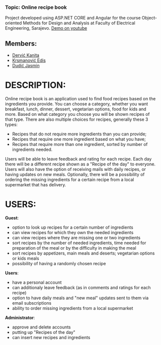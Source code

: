 ### Topic: Online recipe book
Project developed using ASP.NET CORE and Angular for the course Object-oriented Methods for Design and Analysis at Faculty of Electrical Engineering, Sarajevo.
[Demo on youtube](https://youtu.be/V6DW6RYMlGc)
 
## Members:
- [Dervić Kanita](https://github.com/kdervic1)
- [Krsmanović Edis](https://github.com/EdisKrsmanovic)
- [Dudić Jasmin](https://github.com/JasminDudic1)
 
# DESCRIPTION:
Online recipe book is an application used to find food recipes based on the ingredients you provide. You can choose a category, whether you want breakfast, lunch, dinner, dessert, vegetarian options, food for kids and more. Based on what category you choose you will be shown recipes of that type. There are also multiple choices for recipes, generally these 3 types:
 - Recipes that do not require more ingredients than you can provide;
 - Recipes that require one more ingredient based on what you have;
 - Recipes that require more than one ingredient, sorted by number of ingredients needed.

Users will be able to leave feedback and rating for each recipe.
Each day there will be a different recipe shown as a "Recipe of the day" to everyone. Users will also have the option of receiving mails with daily recipes, or having updates on new meals.
Optionally, there will be a possibility of ordering the missing ingredients for a certain recipe from a local supermarket that has delivery.


# USERS:

**Guest**:
- option to look up recipes for a certain number of ingredients
- can view recipes for which they own the needed ingredients
- can view recipes where they are missing one or two ingredients
- sort recipes by the number of needed ingredients, time needed for preparation of the meal or by the difficulty in making the meal
- sort recipes by appetizers, main meals and deserts; vegetarian options or kids meals
- possibility of having a randomly chosen recipe

**Users**:
- have a personal account
- can additionaly leave feedback (as in comments and ratings for each recipe)
- option to have daily meals and "new meal" updates sent to them via email subscriptions
- ability to order missing ingredients from a local supermarket

**Administrator**:
- approve and delete accounts
- putting up "Recipes of the day"
- can insert new recipes and ingredients

